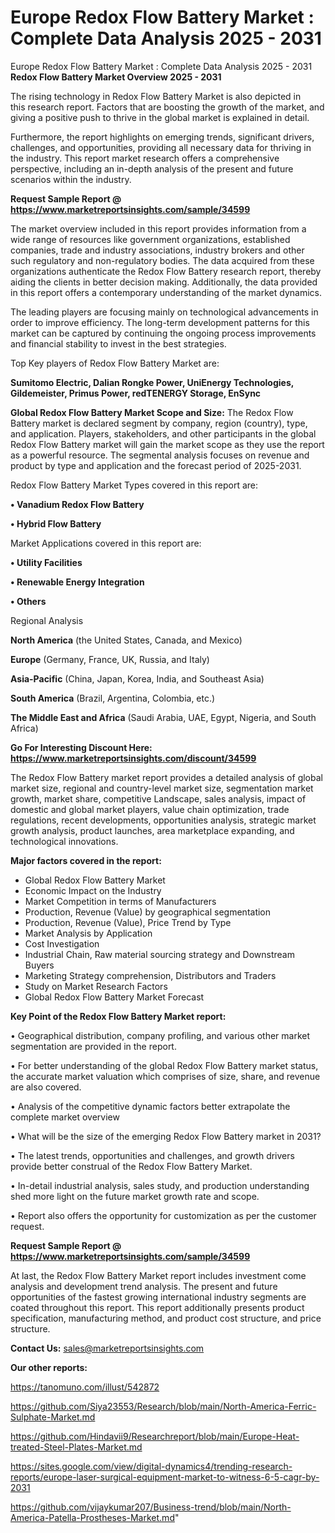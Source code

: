 # Europe Redox Flow Battery Market : Complete Data Analysis 2025 - 2031
Europe Redox Flow Battery Market : Complete Data Analysis 2025 - 2031
<Strong> Redox Flow Battery Market Overview 2025 - 2031</strong>

The rising technology in Redox Flow Battery Market is also depicted in this research report. Factors that are boosting the growth of the market, and giving a positive push to thrive in the global market is explained in detail.

Furthermore, the report highlights on emerging trends, significant drivers, challenges, and opportunities, providing all necessary data for thriving in the industry. This report market research offers a comprehensive perspective, including an in-depth analysis of the present and future scenarios within the industry.

<strong>Request Sample Report @ <a href=https://www.marketreportsinsights.com/sample/34599>https://www.marketreportsinsights.com/sample/34599</a></strong>

The market overview included in this report provides information from a wide range of resources like government organizations, established companies, trade and industry associations, industry brokers and other such regulatory and non-regulatory bodies. The data acquired from these organizations authenticate the Redox Flow Battery research report, thereby aiding the clients in better decision making. Additionally, the data provided in this report offers a contemporary understanding of the market dynamics.

The leading players are focusing mainly on technological advancements in order to improve efficiency. The long-term development patterns for this market can be captured by continuing the ongoing process improvements and financial stability to invest in the best strategies.

Top Key players of Redox Flow Battery Market are:

<strong>Sumitomo Electric, Dalian Rongke Power, UniEnergy Technologies, Gildemeister, Primus Power, redTENERGY Storage, EnSync</strong>

<strong><b>Global Redox Flow Battery Market Scope and Size:</b></strong>
The Redox Flow Battery market is declared segment by company, region (country), type, and application. Players, stakeholders, and other participants in the global Redox Flow Battery market will gain the market scope as they use the report as a powerful resource. The segmental analysis focuses on revenue and product by type and application and the forecast period of 2025-2031.

Redox Flow Battery Market Types covered in this report are:

<strong>•  Vanadium Redox Flow Battery

•  Hybrid Flow Battery</strong>

Market Applications covered in this report are:

<strong>•  Utility Facilities

•  Renewable Energy Integration

•  Others</strong> 

Regional Analysis

<strong>North America</strong> (the United States, Canada, and Mexico)

<strong>Europe</strong> (Germany, France, UK, Russia, and Italy)

<strong>Asia-Pacific</strong> (China, Japan, Korea, India, and Southeast Asia)

<strong>South America</strong> (Brazil, Argentina, Colombia, etc.)

<strong>The Middle East and Africa</strong> (Saudi Arabia, UAE, Egypt, Nigeria, and South Africa)

<strong>Go For Interesting Discount Here: <a href=https://www.marketreportsinsights.com/discount/34599>https://www.marketreportsinsights.com/discount/34599</a></strong>

The Redox Flow Battery market report provides a detailed analysis of global market size, regional and country-level market size, segmentation market growth, market share, competitive Landscape, sales analysis, impact of domestic and global market players, value chain optimization, trade regulations, recent developments, opportunities analysis, strategic market growth analysis, product launches, area marketplace expanding, and technological innovations.

<strong><b>Major factors covered in the report:</b></strong>
<ul>
  <li>Global Redox Flow Battery Market </li>
  <li>Economic Impact on the Industry</li>
  <li>Market Competition in terms of Manufacturers</li>
  <li>Production, Revenue (Value) by geographical segmentation</li>
  <li>Production, Revenue (Value), Price Trend by Type</li>
  <li>Market Analysis by Application</li>
  <li>Cost Investigation</li>
  <li>Industrial Chain, Raw material sourcing strategy and Downstream Buyers</li>
  <li>Marketing Strategy comprehension, Distributors and Traders</li>
  <li>Study on Market Research Factors</li>
  <li>Global Redox Flow Battery Market Forecast</li>
</ul>

<strong><b>Key Point of the Redox Flow Battery Market report:</b></strong>

• Geographical distribution, company profiling, and various other market segmentation are provided in the report.

• For better understanding of the global Redox Flow Battery market status, the accurate market valuation which comprises of size, share, and revenue are also covered.

• Analysis of the competitive dynamic factors better extrapolate the complete market overview

• What will be the size of the emerging Redox Flow Battery market in 2031?

• The latest trends, opportunities and challenges, and growth drivers provide better construal of the Redox Flow Battery Market.

• In-detail industrial analysis, sales study, and production understanding shed more light on the future market growth rate and scope.

• Report also offers the opportunity for customization as per the customer request.

<strong>Request Sample Report @ <a href=https://www.marketreportsinsights.com/sample/34599>https://www.marketreportsinsights.com/sample/34599</a></strong>

At last, the Redox Flow Battery Market report includes investment come analysis and development trend analysis. The present and future opportunities of the fastest growing international industry segments are coated throughout this report. This report additionally presents product specification, manufacturing method, and product cost structure, and price structure.

<strong>Contact Us:</strong>
sales@marketreportsinsights.com

<strong>Our other reports:</strong>

<a href=https://tanomuno.com/illust/542872>https://tanomuno.com/illust/542872</a>

<a href=https://github.com/Siya23553/Research/blob/main/North-America-Ferric-Sulphate-Market.md>https://github.com/Siya23553/Research/blob/main/North-America-Ferric-Sulphate-Market.md</a>

<a href=https://github.com/Hindavii9/Researchreport/blob/main/Europe-Heat-treated-Steel-Plates-Market.md>https://github.com/Hindavii9/Researchreport/blob/main/Europe-Heat-treated-Steel-Plates-Market.md</a>

<a href=https://sites.google.com/view/digital-dynamics4/trending-research-reports/europe-laser-surgical-equipment-market-to-witness-6-5-cagr-by-2031>https://sites.google.com/view/digital-dynamics4/trending-research-reports/europe-laser-surgical-equipment-market-to-witness-6-5-cagr-by-2031</a>

<a href=https://github.com/vijaykumar207/Business-trend/blob/main/North-America-Patella-Prostheses-Market.md>https://github.com/vijaykumar207/Business-trend/blob/main/North-America-Patella-Prostheses-Market.md</a>"
